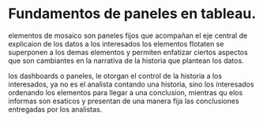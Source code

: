 # Fundamentos de paneles en tableau.

elementos de mosaico son paneles fijos que acompañan el eje central de explicaion de los datos a los interesados
los elementos flotaten se superponen a los demas elementos y permiten enfatizar ciertos aspectos que son cambiantes en
la narrativa de la historia que plantean los datos.

los dashboards o paneles, le otorgan el control de la historia a los interesados, ya no es el analista contando una historia,
sino los interesados ordenando los elementos para llegar a una conclusion, mientras qu elos informas son esaticos y presentan
de una manera fija las conclusiones entregadas por los analistas.
